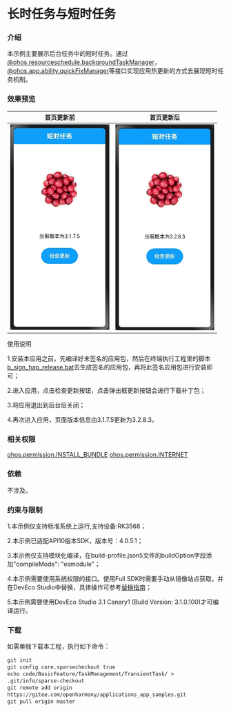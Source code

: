 # 长时任务与短时任务

### 介绍

本示例主要展示后台任务中的短时任务。通过[@ohos.resourceschedule.backgroundTaskManager](https://gitee.com/openharmony/docs/blob/master/zh-cn/application-dev/reference/apis/js-apis-resourceschedule-backgroundTaskManager.md)，[@ohos.app.ability.quickFixManager](https://gitee.com/openharmony/docs/blob/master/zh-cn/application-dev/reference/apis/js-apis-app-ability-quickFixManager.md)等接口实现应用热更新的方式去展现短时任务机制。

### 效果预览

|首页更新前                                   |首页更新后                                |
|---------------------------------------|-------------------------------------|
|![image](screenshots/device/before.png) |![image](screenshots/device/after.png)|

使用说明

1.安装本应用之前，先编译好未签名的应用包，然后在终端执行工程里的脚本[b_sign_hap_release.bat](https://gitee.com/openharmony/applications_app_samples/blob/master/codeBasicFeature/TaskManagement/TransientTask/signature/material/b_sign_hap_release.bat)去生成签名的应用包，再将此签名应用包进行安装即可；

2.进入应用，点击检查更新按钮，点击弹出框更新按钮会进行下载补丁包；

3.将应用退出到后台后关闭；

4.再次进入应用，页面版本信息由3.1.7.5更新为3.2.8.3。

### 相关权限

[ohos.permission.INSTALL_BUNDLE](https://gitee.com/openharmony/docs/blob/master/zh-cn/application-dev/security/permission-list.md)
[ohos.permission.INTERNET](https://gitee.com/openharmony/docs/blob/master/zh-cn/application-dev/security/permission-list.md)

### 依赖

不涉及。

### 约束与限制

1.本示例仅支持标准系统上运行,支持设备:RK3568；

2.本示例已适配API10版本SDK，版本号：4.0.5.1；

3.本示例仅支持模块化编译，在build-profile.json5文件的buildOption字段添加"compileMode": "esmodule"；

4.本示例需要使用系统权限的接口。使用Full SDK时需要手动从镜像站点获取，并在DevEco Studio中替换，具体操作可参考[替换指南](https://gitee.com/openharmony/docs/blob/master/zh-cn/application-dev/quick-start/full-sdk-switch-guide.md)；

5.本示例需要使用DevEco Studio 3.1 Canary1 (Build Version: 3.1.0.100)才可编译运行。

### 下载

如需单独下载本工程，执行如下命令：
```
git init
git config core.sparsecheckout true
echo code/BasicFeature/TaskManagement/TransientTask/ > .git/info/sparse-checkout
git remote add origin https://gitee.com/openharmony/applications_app_samples.git
git pull origin master

```